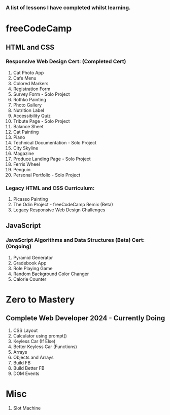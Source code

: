 ### A list of lessons I have completed whilst learning.

# freeCodeCamp

## HTML and CSS
### Responsive Web Design Cert: (Completed Cert)
1. Cat Photo App
2. Cafe Menu
3. Colored Markers
4. Registration Form
5. Survey Form - Solo Project
6. Rothko Painting
7. Photo Gallery
8. Nutrition Label
9. Accessibility Quiz
10. Tribute Page - Solo Project
11. Balance Sheet
12. Cat Painting
13. Piano
14. Technical Documentation - Solo Project
15. City Skyline
16. Magazine
17. Produce Landing Page - Solo Project
18. Ferris Wheel
19. Penguin
20. Personal Portfolio - Solo Project

### Legacy HTML and CSS Curriculum:
1. Picasso Painting
2. The Odin Project - freeCodeCamp Remix (Beta)
3. Legacy Responsive Web Design Challenges
   

## JavaScript
### JavaScript Algorithms and Data Structures (Beta) Cert: (Ongoing)
1. Pyramid Generator
2. Gradebook App
3. Role Playing Game
4. Random Background Color Changer
5. Calorie Counter



# Zero to Mastery

## Complete Web Developer 2024 - Currently Doing
1. CSS Layout
2. Calculator using prompt()
3. Keyless Car (If Else)
4. Better Keyless Car (Functions)
5. Arrays
6. Objects and Arrays
7. Build FB
8. Build Better FB
9. DOM Events



# Misc
1. Slot Machine
